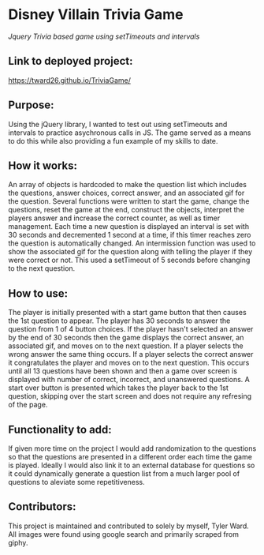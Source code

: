 # Disney Villain Trivia Game

*Jquery Trivia based game using setTimeouts and intervals*

## Link to deployed project:
https://tward26.github.io/TriviaGame/

## Purpose:
Using the jQuery library, I wanted to test out using setTimeouts and intervals to practice asychronous calls in JS. The game served as a means to do this while also providing a fun example of my skills to date.

## How it works:
An array of objects is hardcoded to make the question list which includes the questions, answer choices, correct answer, and an associated gif for the question. Several functions were written to start the game, change the questions, reset the game at the end, construct the objects, interpret the players answer and increase the correct counter, as well as timer management. Each time a new question is displayed an interval is set with 30 seconds and decremented 1 second at a time, if this timer reaches zero the question is automatically changed. An intermission function was used to show the associated gif for the question along with telling the player if they were correct or not. This used a setTimeout of 5 seconds before changing to the next question.

## How to use:
The player is initially presented with a start game button that then causes the 1st question to appear. The player has 30 seconds to answer the question from 1 of 4 button choices. If the player hasn't selected an answer by the end of 30 seconds then the game displays the correct answer, an associated gif, and moves on to the next question. If a player selects the wrong answer the same thing occurs. If a player selects the correct answer it congratulates the player and moves on to the next question. This occurs until all 13 questions have been shown and then a game over screen is displayed with number of correct, incorrect, and unanswered questions. A start over button is presented which takes the player back to the 1st question, skipping over the start screen and does not require any refresing of the page.

## Functionality to add:
If given more time on the project I would add randomization to the questions so that the questions are presented in a different order each time the game is played. Ideally I would also link it to an external database for questions so it could dynamically generate a question list from a much larger pool of questions to aleviate some repetitiveness.

## Contributors:
This project is maintained and contributed to solely by myself, Tyler Ward. All images were found using google search and primarily scraped from giphy.
